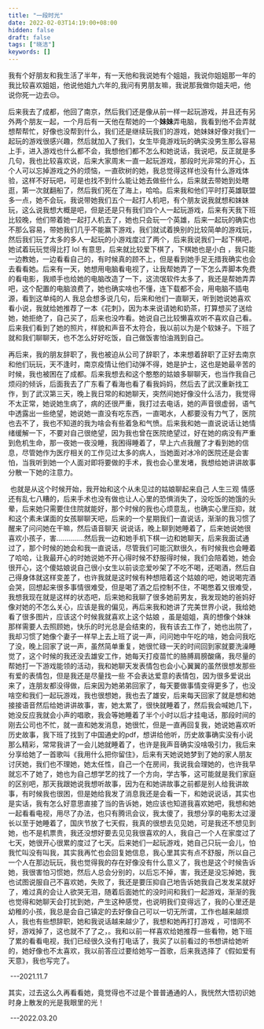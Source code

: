 ```yaml
---
title: "一段时光"
date: 2022-02-03T14:19:00+08:00
hidden: false
draft: false
tags: ["晓洁"]
keywords: []
---
```


​		我有个好朋友和我生活了半年，有一天他和我说她有个姐姐，我说你姐姐那一年的我比较喜欢姐姐，他说他姐九六年的,我问有男朋友嘛，我说那我做你姐夫吧，他说你死一边去😒。

​         后来我去了成都，他回了南京，然后我们还是像从前一样一起玩游戏，并且还有另外两个朋友一起，一个月后有一天他在帮她的一个**妹妹**弄电脑，我看到他不会弄就想帮帮忙，好像也没帮到什么，我们还是继续玩我们的游戏，她妹妹好像对我们一起玩的游戏很感兴趣，然后就加入了我们，女生毕竟游戏玩的确实没男生那么容易上手，进入游戏也什么都不会，我想他们都不怎么和她说话，我说吧，反正就是多几句，我也比较喜欢说，后来大家周末一直一起玩游戏，那段时光非常的开心，五个人可以忘掉游戏之外的烦恼，一直砍树的她，我总觉得这样也没有什么游戏体验，这样不好玩吧，可是也找不到什么能让她去做些什么，后来就去带她到处瞎逛，第一次就翻船了，然后我们死在了海上，哈哈。后来我和他们平时打英雄联盟多一点，她不会玩，我说带她我们五个一起打人机吧，有个朋友说我就想和妹妹玩，这么说我想大概是吧，但是还是只有我们四个人一起玩游戏，后来有天我下班比较晚，他们带着她一起打人机去了，她也只会玩一个英雄，后来一起玩的确实也不那么容易，带她我们几乎不能赢下游戏，我们就试着换别的比较简单的游戏玩，然后我们玩了太多的多人一起玩的小游戏度过了两个，后来我说我们一起下棋吧，她试着玩玩觉得比打 lol 有意思，后来就比较爱下棋了，下棋她也是小白 ，我只能一边教她，一边看看自己的，有时候真的顾不上，但是看到她手足无措我确实也会去看看她。后来有一天，她想用电脑看电视了，让我帮她弄了一下怎么弄脚本免费的看电影，我顺手也给她的电脑改造了一下，这流氓软件太多了，我还是帮她弄弄吧，这个配置的电脑浪费了，她也确实啥也不懂，连下载都不会，用电脑不插电源，看到这单纯的人 我总会想多说几句，后来和他们一直聊天，听到她说她喜欢看小说，我就给她推荐了一本《花刺》，因为本来说请她和奶茶，打算想买了送给她，她拒绝了，自己买了，后来也没咋看。她说自己比较懒喜欢听不喜欢自己看。后来我们看到了她的照片，样貌和声音不太符合，我以前以为是个软妹子。下班了就和我们聊聊天，也不怎么好好吃饭，自己做饭害怕油溅到自己。

​        再后来，我的朋友辞职了，我也被迫从公司了辞职了，本来想着辞职了正好去南京和他们玩玩，天不逢时，南京疫情让他们动弹不得，她是护士，这也是她最辛苦的时候，我也被困在了成都。后来我想去和这个憨憨的姑娘多聊聊天，也当作我自己烦闷的倾诉，后面我去了广东看了看海也看了看我妈妈，然后去了武汉重新找工作，到了武汉第三天，晚上我日常的和她聊天，突然间她好像没什么活力，我觉得不太正常，她说她生病了，病的还很严重，我打过去电话，她的声音很虚弱，语气中透露出一些绝望，她说她一直没有吃东西，一直喝水，人都要没有力气了，医院也去不了，我也不知道的我为啥会有些着急和气愤。后来我和她一直说说话让她情绪缓解一下，不要对自己很绝望，因为我也曾在医院绝望过，好在她的病没有严重到危机生命，那一夜她一夜没睡，我困得睡着了，早上六点我醒了才看到她的信息，尽管她作为医疗相关的工作见过太多的病人，当她面对冰冷的医院还是会害怕，当我听到她一个人面对即将要做的手术，我也会心里发堵，我想给她讲讲故事分散一下她的注意力。

​        也就是从这个时候开始，我开始和这个从未见过的姑娘聊起来自己 人生三观 情感 还有乱七八糟的，后来手术也没有做也让人心里的恐惧消失了，没吃饭的她饿的头晕，后来她只需要住住院就能好，那个时候的我也心烦意乱，也确实心里压抑，就和这个素未谋面的女孩聊聊天吧，后来的一个星期我们一直说话，渐渐的我习惯了醒来了问问她在干嘛，然后语音聊天 说说话，晚上聊到她睡着了，后来她说她很喜欢小孩子，害..............然后我一边和她手机下棋一边和她聊天，后来我面试通过了，那个时候的她会和我一直说话，尽管我们可能沉默很久，有时候我也会睡着了哈哈，让我最开心的时她说她不开心得时候不舒服得时候，我们会陪着她，她会很开心，这个傻姑娘说自己很小女生以前谈恋爱吵架了不吃不喝，还喝酒，然后自己得身体就这样变差了，也许我就是这时候有种想陪着这个姑娘的吧，她说喝完酒会哭，回想起来很多事情很难受，但是喝了酒之后控制不住，不喝憋着又很难受，我想我现在就是这样的状态吧，后来她和我聊了很多她前男友，我发现她的爸妈好像对她的不怎么关心，应该是我的偏见，再后来我和她讲了完美世界小说，我给她看了很多图片，应该这个时候我就喜欢上这个姑娘 ，虽是姐姐，真的想像个妹妹那样需要人去照顾她，快乐的时光总是会结束的，我有该去工作了，她也出院了，我却习惯了她像个妻子一样早上去上班了说一声，问问她中午吃的啥，她会问我吃了没，晚上回家了说一声，虽然简单重复，她很忙碌一天的时间回到家就要洗澡睡觉了，这个时候的我还没去雄安工作，她每天打疫苗忙的胳膊肩膀酸痛，我尽量的帮她打一下游戏能领的活动，我和她聊天发表情包也会小心翼翼的虽然很想发那些有爱的表情包，但是我还是尽量找一些 不会表达爱意的表情包，因为很多爱说出来了，连朋友都没得做，后来因为她弟弟回家了，每天要做事情变得更多了，也没啥空和我们一起玩游戏，我也很想她，我也去了雄安，后来每天回家了就是想和她接接语音然后给她讲讲故事，害，她太累了，很快就睡着了，然后我会喊她几下，她没反应我就会小声的唱歌，我会等她睡着了半个小时以后才挂电话，那段时间的刚去公司也不忙，就一直和她发消息，她很忙，但是一直再回复我，她说她喜欢听历史故事，我下班了找到了中国通史的pdf，想讲给他听，历史故事确实没有小说那么精彩，常常我讲了一会儿她就睡着了，也许是我声音确实没啥吸引力，我后来分享给她了一首歌叫《我用什么把你留住》，后来有天她说她梦到了她的家人朋友讨厌她，我们也不理她，她太任性，自己一个在房间，我说我会理她的，也许我早就忘不了她了，她也为自己想学艺的找了一个方向，学古筝，这可能就是我们家庭的区别吧，那天我跟她说我想听故事，因为在和她讲故事之前都是别人给我讲故事，有时候我也很困，但是她给我发了消息我还是会看一下，和她说说话，其实也是实话，我有怎么好意思直接了当的告诉她，她应该也知道我喜欢她吧，我想和她一起看看电视，用尽了办法，也只有腾讯会议，我太傻了，我想分享的电影太过漫长以至于她睡着了，国庆节放了七天假，我真的很想去见见她，可是我还不想见到她，也不是机票贵，我还没想好要去见见我很喜欢的人，我自己一个人在家度过了七天，她很开心很累的度过了七天。后来她们一起玩游戏，她自己只玩一会儿，怕我忙叫没有叫我，其实我再忙也会回复她信息，我心里其实有点不舒服，所以自己一个人在那边玩玩，我也觉得我的存在好像没有什么意义了，我也是这个时候告诉她，我很害怕习惯她，然后人总会分别的，以后忘不掉，害，我还是没忘掉她，我也试图说服自己不喜欢她，失败了，我还是要压抑自己地告诉她我自己发发呆就好了，难过真的会让人欲哭无泪，随着后面她忙的没时间和我们一起游戏，渐渐的我也觉得和她聊天会打扰到她，产生这种感觉，也说明我们变得远了，我的心里还是幼稚的小孩，我总是会自己镇定的去好像自己可以一切无所谓，工作也越来越烦人，我也有些想辞职，她和我说话越来越少了，我想和她再打打游戏 ，可惜网不好，游戏掉了，这也就不了了之，。我和以前一样喜欢给她推荐一些看物，她下班了累的看看电视，我们已经很久没有打电话了，我买了以前看过的书想讲给她听的，她好像也不太喜欢，我以前答应过要给她写一首歌，后来我选择了《假如爱有天意》，我也写完了。

​									---2021.11.7		         

其实，过去这么久再看看她，竟觉得也不过是个普普通通的人，我恍然大悟初识她时身上散发的光是我眼里的光！

​									---2022.03.20	

